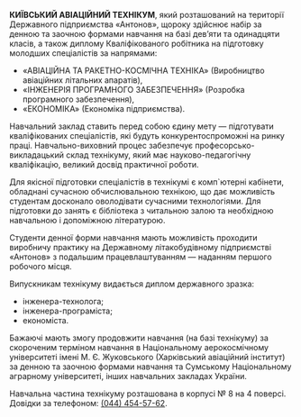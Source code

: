 <strong>КИЇВСЬКИЙ АВІАЦІЙНИЙ ТЕХНІКУМ</strong>, який розташований на території Державного підприємства «Антонов», щороку здійснює набір за денною та заочною формами навчання на базі дев’яти та одинадцяти класів, а також диплому Кваліфікованого робітника на підготовку молодших спеціалістів за напрямами:
* «АВІАЦІЙНА ТА РАКЕТНО-КОСМІЧНА ТЕХНІКА» (Виробництво авіаційних літальних апаратів),
* «ІНЖЕНЕРІЯ ПРОГРАМНОГО ЗАБЕЗПЕЧЕННЯ» (Розробка програмного забезпечення),
* «ЕКОНОМІКА» (Економіка підприємства).

Навчальний заклад ставить перед собою єдину мету — підготувати кваліфікованих спеціалістів, які будуть конкурентоспроможні на ринку праці. Навчально-виховний процес забезпечує професорсько-викладацький склад технікуму, який має науково-педагогічну кваліфікацію, великий досвід практичної роботи.

Для якісної підготовки спеціалістів в технікумі є комп`ютерні кабінети, обладнані сучасною обчислювальною технікою, що дає можливість студентам досконало оволодівати сучасними технологіями. Для підготовки до занять є бібліотека з читальною залою та необхідною навчальною і допоміжною літературою.

Студенти денної форми навчання мають можливість проходити виробничу практику на Державному літакобудівному підприємстві «Антонов» з подальшим працевлаштуванням — наданням першого робочого місця.

Випускникам технікуму видається диплом державного зразка:
* інженера-технолога;
* інженера-програміста;
* економіста.

Бажаючі мають змогу продовжити навчання (на базі технікуму) за скороченим терміном навчання в Національному аерокосмічному університеті імені М. Є. Жуковського (Харківський авіаційний інститут) за денною та заочною формами навчання та Сумському Національному аграрному університеті, інших навчальних закладах України.

Навчальна частина технікуму розташована в корпусі № 8 на 4 поверсі. Довідки за телефоном: <a href="tel:+360444545762">(044) 454-57-62</a>.